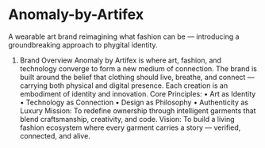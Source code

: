 # Anomaly-by-Artifex
A wearable art brand reimagining what fashion can be — introducing a groundbreaking approach to phygital identity.

1. Brand Overview
Anomaly by Artifex is where art, fashion, and technology converge to form a new medium
of connection. The brand is built around the belief that clothing should live, breathe, and
connect — carrying both physical and digital presence. Each creation is an embodiment of
identity and innovation.
Core Principles:
• Art as Identity
• Technology as Connection
• Design as Philosophy
• Authenticity as Luxury
Mission: To redefine ownership through intelligent garments that blend craftsmanship,
creativity, and code.
Vision: To build a living fashion ecosystem where every garment carries a story — verified,
connected, and alive.
